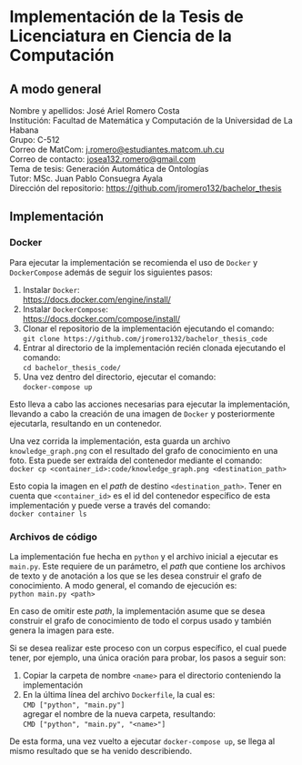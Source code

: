 # Implementación de la Tesis de Licenciatura en Ciencia de la Computación

## A modo general
Nombre y apellidos: José Ariel Romero Costa \
Institución: Facultad de Matemática y Computación de la Universidad de La Habana \
Grupo: C-512 \
Correo de MatCom: j.romero@estudiantes.matcom.uh.cu \
Correo de contacto: josea132.romero@gmail.com \
Tema de tesis: Generación Automática de Ontologías \
Tutor: MSc. Juan Pablo Consuegra Ayala \
Dirección del repositorio: https://github.com/jromero132/bachelor_thesis

## Implementación

### Docker
Para ejecutar la implementación se recomienda el uso de `Docker` y `DockerCompose` además de seguir los siguientes pasos:

1. Instalar `Docker`: \
https://docs.docker.com/engine/install/
2. Instalar `DockerCompose`: \
https://docs.docker.com/compose/install/
3. Clonar el repositorio de la implementación ejecutando el comando: \
`git clone https://github.com/jromero132/bachelor_thesis_code`
4. Entrar al directorio de la implementación recién clonada ejecutando el comando: \
`cd bachelor_thesis_code/`
5. Una vez dentro del directorio, ejecutar el comando: \
`docker-compose up`

Esto lleva a cabo las acciones necesarias para ejecutar la implementación, llevando a cabo la creación de una imagen de `Docker` y posteriormente ejecutarla, resultando en un contenedor.

Una vez corrida la implementación, esta guarda un archivo `knowledge_graph.png` con el resultado del grafo de conocimiento en una foto. Esta puede ser extraída del contenedor mediante el comando: \
`docker cp <container_id>:code/knowledge_graph.png <destination_path>`

Esto copia la imagen en el *path* de destino `<destination_path>`. Tener en cuenta que `<container_id>` es el id del contenedor específico de esta implementación y puede verse a través del comando: \
`docker container ls`

### Archivos de código
La implementación fue hecha en `python` y  el archivo inicial a ejecutar es `main.py`. Este requiere de un parámetro, el *path* que contiene los archivos de texto y de anotación a los que se les desea construir el grafo de conocimiento. A modo general, el comando de ejecución es: \
`python main.py <path>`

En caso de omitir este *path*, la implementación asume que se desea construir el grafo de conocimiento de todo el corpus usado y también genera la imagen para este.

Si se desea realizar este proceso con un corpus específico, el cual puede tener, por ejemplo, una única oración para probar, los pasos a seguir son:

1. Copiar la carpeta de nombre `<name>` para el directorio conteniendo la implementación
2. En la última línea del archivo `Dockerfile`, la cual es: \
`CMD ["python", "main.py"]` \
agregar  el nombre de la nueva carpeta, resultando: \
`CMD ["python", "main.py", "<name>"]`

De esta forma, una vez vuelto a ejecutar `docker-compose up`, se llega al mismo resultado que se ha venido describiendo.